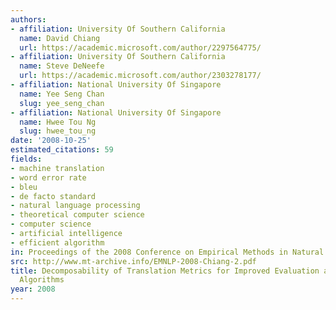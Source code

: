 ```yaml
---
authors:
- affiliation: University Of Southern California
  name: David Chiang
  url: https://academic.microsoft.com/author/2297564775/
- affiliation: University Of Southern California
  name: Steve DeNeefe
  url: https://academic.microsoft.com/author/2303278177/
- affiliation: National University Of Singapore
  name: Yee Seng Chan
  slug: yee_seng_chan
- affiliation: National University Of Singapore
  name: Hwee Tou Ng
  slug: hwee_tou_ng
date: '2008-10-25'
estimated_citations: 59
fields:
- machine translation
- word error rate
- bleu
- de facto standard
- natural language processing
- theoretical computer science
- computer science
- artificial intelligence
- efficient algorithm
in: Proceedings of the 2008 Conference on Empirical Methods in Natural Language Processing
src: http://www.mt-archive.info/EMNLP-2008-Chiang-2.pdf
title: Decomposability of Translation Metrics for Improved Evaluation and Efficient
  Algorithms
year: 2008
---
```


